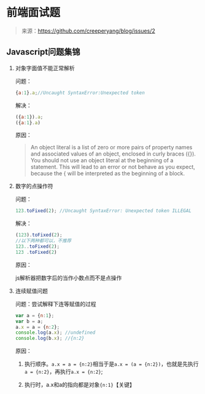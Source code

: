 # 前端面试题

>来源：https://github.com/creeperyang/blog/issues/2

## Javascript问题集锦

1. 对象字面值不能正常解析

    问题：

    ```javascript
    {a:1}.a;//Uncaught SyntaxError:Unexpected token
    ```

    解决：

    ```javascript
    ({a:1}).a;
    ({a:1}.a)
    ```

    原因：

    > An object literal is a list of zero or more pairs of property names and associated values of an object, enclosed in curly braces ({}). You should not use an object literal at the beginning of a statement. This will lead to an error or not behave as you expect, because the { will be interpreted as the beginning of a block.

2. 数字的点操作符

    问题：

    ```javascript
    123.toFixed(2); //Uncaught SyntaxError: Unexpected token ILLEGAL
    ```

    解决：

    ```javascript
    (123).toFixed(2);
    //以下两种都可以，不推荐
    123..toFixed(2);
    123 .toFixed(2)
    ```

    原因：

    js解析器把数字后的当作小数点而不是点操作

3. 连续赋值问题

    问题：尝试解释下连等赋值的过程

    ```javascript
    var a = {n:1};
    var b = a;
    a.x = a = {n:2};
    console.log(a.x); //undefined
    console.log(b.x); //{n:2}
    ```

    原因：

    1. 执行顺序。`a.x = a = {n:2}`相当于是`a.x = (a = {n:2})`，也就是先执行`a = {n:2}`，再执行`a.x = {n:2}`;

    2. 执行时，a.x和a的指向都是对象`{n:1}`【关键】